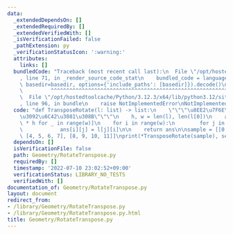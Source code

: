 ```yaml
---
data:
  _extendedDependsOn: []
  _extendedRequiredBy: []
  _extendedVerifiedWith: []
  _isVerificationFailed: false
  _pathExtension: py
  _verificationStatusIcon: ':warning:'
  attributes:
    links: []
  bundledCode: "Traceback (most recent call last):\n  File \"/opt/hostedtoolcache/Python/3.12.3/x64/lib/python3.12/site-packages/onlinejudge_verify/documentation/build.py\"\
    , line 71, in _render_source_code_stat\n    bundled_code = language.bundle(stat.path,\
    \ basedir=basedir, options={'include_paths': [basedir]}).decode()\n          \
    \         ^^^^^^^^^^^^^^^^^^^^^^^^^^^^^^^^^^^^^^^^^^^^^^^^^^^^^^^^^^^^^^^^^^^^^^^^^^^^^^^^^\n\
    \  File \"/opt/hostedtoolcache/Python/3.12.3/x64/lib/python3.12/site-packages/onlinejudge_verify/languages/python.py\"\
    , line 96, in bundle\n    raise NotImplementedError\nNotImplementedError\n"
  code: "def TransposeRotate(l: list) -> list:\n    \"\"\"\u8EE2\u7F6E\u884C\u5217\
    \u3092\u6C42\u3081\u308B\"\"\"\n    h, w = len(l), len(l[0])\n    ans = [[None]\
    \ * h for _ in range(w)]\n    for i in range(w):\n        for j in range(h):\n\
    \            ans[i][j] = l[j][i]\n\n    return ans\n\nsample = [[0, 1, 2, 3],\
    \ [4, 5, 6, 7], [8, 9, 10, 11]]\nprint(*TransposeRotate(sample), sep=\"\\n\")"
  dependsOn: []
  isVerificationFile: false
  path: Geometry/RotateTranspose.py
  requiredBy: []
  timestamp: '2022-07-10 23:02:52+09:00'
  verificationStatus: LIBRARY_NO_TESTS
  verifiedWith: []
documentation_of: Geometry/RotateTranspose.py
layout: document
redirect_from:
- /library/Geometry/RotateTranspose.py
- /library/Geometry/RotateTranspose.py.html
title: Geometry/RotateTranspose.py
---
```

